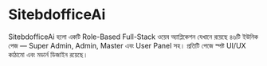 # SitebdofficeAi
SitebdofficeAi হলো একটি Role-Based Full-Stack ওয়েব অ্যাপ্লিকেশন যেখানে রয়েছে ৪৬টি ইউনিক পেজ — Super Admin, Admin, Master এবং User Panel সহ। প্রতিটি পেজে স্পষ্ট UI/UX কাঠামো এবং মডার্ন ডিজাইন রয়েছে।
